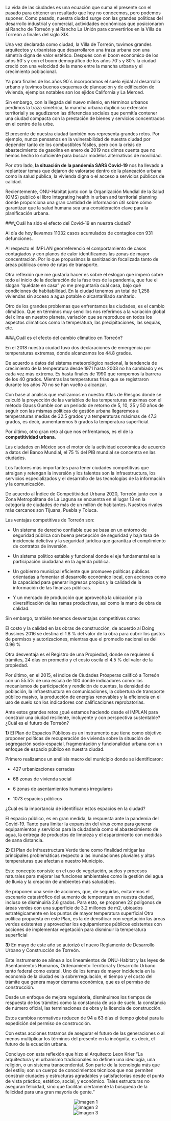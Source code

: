 
La vida de las ciudades es una ecuación que suma el presente con el pasado para obtener un resultado que hoy no conocemos, pero podemos suponer.
Como pasado, nuestra ciudad surge con las grandes políticas del desarrollo industrial y comercial, actividades económicas que posicionaron al Rancho de Torreón y al Rancho La Unión para convertirlos en la Villa de Torreón a finales del siglo XIX.

Una vez declarada como ciudad, la Villa de Torreón, tuvimos grandes arquitectos y urbanistas que desarrollaron una traza urbana con una simetría digna de valor estético.
Después con el boom económico de los años 50´s y con el boom demográfico de los años 70´s y 80´s la ciudad creció con una velocidad de la mano entre la mancha urbana y el crecimiento poblacional.

Ya para finales de los años 90´s incorporamos el suelo ejidal al desarrollo urbano y tuvimos buenos esquemas de planeación y de edificación de vivienda, ejemplos notables son los ejidos California y La Merced.

Sin embargo, con la llegada del nuevo milenio, en términos urbanos perdimos la traza simétrica, la mancha urbana duplicó su extensión territorial y se agudizaron las diferencias sociales que permitía contener una ciudad compacta con la prestación de bienes y servicios concentrados en el centro de la urbe.

El presente de nuestra ciudad también nos representa grandes retos. Por ejemplo, nunca pensamos en la vulnerabilidad de nuestra ciudad por depender tanto de los combustibles fósiles, pero con la crisis de abastecimiento de gasolina en enero de 2019 nos dimos cuenta que no hemos hecho lo suficiente para buscar modelos alternativos de movilidad.

Por otro lado, **la situación de la pandemia SARS Covid-19** nos ha llevado a replantear temas que dejaron de valorarse dentro de la planeación urbana como la salud pública, la vivienda digna o el acceso a servicios públicos de calidad.

Recientemente, ONU-Habitat junto con la Organización Mundial de la Salud (OMS) publicó el libro Integrating health in urban and territorial planning donde proporciona una gran cantidad de información útil sobre cómo garantizar que la salud humana sea una consideración clave para la planificación urbana.

###¿Cuál ha sido el efecto del Covid-19 en nuestra ciudad?

Al día de hoy llevamos 11032 casos acumulados de contagios con 931 defunciones.

Al respecto el IMPLAN georreferenció el comportamiento de casos contagiados y con planos de calor identificamos las zonas de mayor concentración. Por lo que propusimos la sanitización focalizada tanto de áreas públicas como de rutas de transporte.

Otra reflexión que me gustaría hacer es sobre el eslogan que imperó sobre todo al inicio de la declaración de la fase tres de la pandemia, que fue el slogan “quédate en casa” yo me preguntaría cuál casa, bajo qué condiciones de habitabilidad. En la ciudad tenemos un total de 1,258 viviendas sin acceso a agua potable o alcantarillado sanitario.

Otro de los grandes problemas que enfrentamos las ciudades, es el cambio climático. Que en términos muy sencillos nos referimos a la variación global del clima en nuestro planeta, variación que se reproduce en todos los aspectos climáticos como la temperatura, las precipitaciones, las sequías, etc.

###¿Cuál es el efecto del cambio climático en Torreón?

En el 2018 nuestra ciudad tuvo dos declaraciones de emergencia por temperaturas extremas, donde alcanzamos los 44.8 grados.

De acuerdo a datos del sistema meteorológico nacional, la tendencia de crecimiento de la temperatura desde 1971 hasta 2003 no ha cambiado y es cada vez más extrema. Es hasta finales de 1990 que rompemos la barrera de los 40 grados. Mientras las temperaturas frías que se registraron durante los años 70 no se han vuelto a alcanzar.

Con base al análisis que realizamos en nuestro Atlas de Riesgos donde se calculó la proyección de las variables de las temperaturas máximas con el método Gauss Gumble con un periodo de retorno de 5, 10, 25 y 50 años de seguir con las mismas políticas de gestión urbana llegaremos a temperaturas medias de 32.5 grados y a temperaturas máximas de 47.3 grados, es decir, aumentaremos 5 grados la temperatura superficial.

Por último, otro gran reto al que nos enfrentamos, es el de la **competitividad urbana**.

Las ciudades en México son el motor de la actividad económica de acuerdo a datos del Banco Mundial, el 75 % del PIB mundial se concentra en las ciudades.

Los factores más importantes para tener ciudades competitivas que atraigan y retengan la inversión y los talentos son la infraestructura, los servicios especializados y el desarrollo de las tecnologías de la información y la comunicación.

De acuerdo al Índice de Competitividad Urbana 2020, Torreón junto con la Zona Metropolitana de La Laguna se encuentra en el lugar 13 en la categoría de ciudades de más de un millón de habitantes. Nuestros rivales más cercanos son Tijuana, Puebla y Toluca.

Las ventajas competitivas de Torreón son:

- Un sistema de derecho confiable que se basa en un entorno de seguridad pública con buena percepción de seguridad y baja tasa de incidencia delictiva y la seguridad jurídica que garantiza el complimiento de contratos de inversión.

- Un sistema político estable y funcional donde el eje fundamental es la participación ciudadana en la agenda pública.

- Un gobierno municipal eficiente que promueve políticas públicas orientadas a fomentar el desarrollo económico local, con acciones como la capacidad para generar ingresos propios y la calidad de la información de las finanzas públicas.

- Y un mercado de producción que aprovecha la ubicación y la diversificación de las ramas productivas, así como la mano de obra de calidad.

Sin embargo, también tenemos desventajas competitivas como:

El costo y la calidad en las obras de construcción, de acuerdo al Doing Bussines 2016 se destina el 1.8 % del valor de la obra para cubrir los gastos de permisos y autorizaciones, mientras que el promedio nacional es del 0.96 %

Otra desventaja es el Registro de una Propiedad, donde se requieren 6 trámites, 24 días en promedio y el costo oscila el 4.5 % del valor de la propiedad.

Por último, en el 2015, el índice de Ciudades Prósperas calificó a Torreón con un 55.5% de una escala de 100 donde indicadores como: los mecanismos de participación y rendición de cuentas, la densidad de población, la infraestructura en comunicaciones, la cobertura de transporte público masivo, la producción de energías renovables y la eficiencia en el uso de suelo son los indicadores con calificaciones reprobatorias.

Ante estos grandes retos ¿qué estamos haciendo desde el IMPLAN para construir una ciudad resiliente, incluyente y con perspectiva sustentable? ¿Cuál es el futuro de Torreón?

**1)** El Plan de Espacios Públicos es un instrumento que tiene como objetivo proponer políticas de recuperación de vivienda sobre la situación de segregación socio-espacial, fragmentación y funcionalidad urbana con un enfoque de espacio público en nuestra ciudad.

Primero realizamos un análisis macro del municipio donde se identificaron:

- 427 urbanizaciones cerradas

- 68 zonas de vivienda social

- 6 zonas de asentamientos humanos irregulares

- 1073 espacios públicos

¿Cuál es la importancia de identificar estos espacios en la ciudad?

El espacio público, es en gran medida, la respuesta ante la pandemia del Covid-19. Tanto para limitar la expansión del virus como para generar equipamientos y servicios para la ciudadanía como el abastecimiento de agua, la entrega de productos de limpieza y el esparcimiento con medidas de sana distancia.

**2)** El Plan de Infraestructura Verde tiene como finalidad mitigar las principales problemáticas respecto a las inundaciones pluviales y altas temperaturas que afectan a nuestro Municipio.

Este concepto consiste en el uso de vegetación, suelos y procesos naturales para mejorar las funciones ambientales como la gestión del agua de lluvia y la creación de ambientes más saludables.

Se proponen una serie de acciones, que, de seguirlas, evitaremos el escenario catastrófico del aumento de temperatura en nuestra ciudad, incluso se disminuiría 2.6 grados.
Para esto, se proponen 22 polígonos de áreas verdes con una superficie de 3.2 millones de m2, ubicados estratégicamente en los puntos de mayor temperatura superficial
Otra política propuesta en este Plan, es la de densificar con vegetación las áreas verdes existentes y aprovechar los equipamientos públicos existentes con acciones de implementar vegetación para disminuir la temperatura superficial

**3)** En mayo de este año se autorizó el nuevo Reglamento de Desarrollo Urbano y Construcción de Torreón.

Este instrumento se alinea a los lineamientos de ONU-Habitat y las leyes de Asentamientos Humanos, Ordenamiento Territorial y Desarrollo Urbano tanto federal como estatal.
Uno de los temas de mayor incidencia en la economía de la ciudad es la sobrerregulación, el tiempo y el costo del trámite que genera mayor derrama económica, que es el permiso de construcción.

Desde un enfoque de mejora regulatoria, disminuimos los tiempos de respuesta de los trámites como la constancia de uso de suelo, la constancia de número oficial, las terminaciones de obra y la licencia de construcción.

Estos cambios normativos reducen de 94 a 63 días el tiempo global para la expedición del permiso de construcción.

Con estas acciones tratamos de asegurar el futuro de las generaciones o al menos multiplicar los términos del presente en la incógnita, es decir, el futuro de la ecuación urbana.

Concluyo con esta reflexión que hizo el Arquitecto Leon Krier “La arquitectura y el urbanismo tradicionales no definen una ideología, una religión, o un sistema transcendental. Son parte de la tecnología más que del estilo; son un cuerpo de conocimientos técnicos que nos permiten construir ciudades y estructuras agradables y satisfactorias desde el punto de vista práctico, estético, social, y económico. Tales estructuras no aseguran felicidad, sino que facilitan ciertamente la búsqueda de la felicidad para una gran mayoría de gente.”

<center><img src="los-grandes-retos-del-futuro-de-la-ciudad-de-torreon-dic-2020/ima01.jpg" alt="imagen 1"></center>

<center><img src="los-grandes-retos-del-futuro-de-la-ciudad-de-torreon-dic-2020/ima02.jpg" alt="imagen 2"></center>

<center><img src="los-grandes-retos-del-futuro-de-la-ciudad-de-torreon-dic-2020/ima03.jpg" alt="imagen 3"></center>
